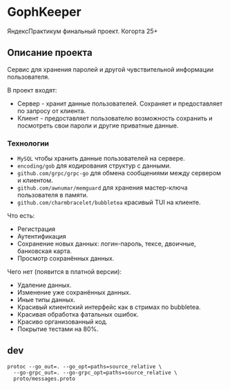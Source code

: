 # GophKeeper

ЯндексПрактикум финальный проект. Когорта 25+


## Описание проекта

Сервис для хранения паролей и другой чувствительной информации пользователя.

В проект входят:
- Сервер - хранит данные пользователей. Сохраняет и предоставляет по запросу от клиента.
- Клиент - предоставляет пользователю возможность сохранить и посмотреть свои пароли и другие приватные данные.

### Технологии

- `MySQL` чтобы хранить данные пользователей на сервере.
- `encoding/gob` для кодирования структур с данными.
- `github.com/grpc/grpc-go` для обмена сообщениями между сервером и клиентом.
- `github.com/awnumar/memguard` для хранения мастер-ключа пользователя в памяти.
- `github.com/charmbracelet/bubbletea` красивый TUI на клиенте. 

Что есть:
- Регистрация
- Аутентификация
- Сохранение новых данных: логин-пароль, тексе, двоичные, банковская карта.
- Просмотр сохранённых данных.

Чего нет (появится в платной версии):
- Удаление данных.
- Изменение уже сохранённых данных.
- Иные типы данных.
- Красивый клиентский интерфейс как в стримах по bubbletea.
- Красивая обработка фатальных ошибок.
- Красиво организованный код.
- Покрытие тестами на 80%.


## dev

```shell
protoc --go_out=. --go_opt=paths=source_relative \
  --go-grpc_out=. --go-grpc_opt=paths=source_relative \
  proto/messages.proto
```

